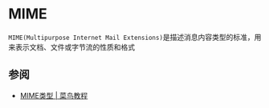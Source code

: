 # MIME
`MIME(Multipurpose Internet Mail Extensions)`是描述消息内容类型的标准，用来表示文档、文件或字节流的性质和格式

## 参阅
- [MIME类型 | 菜鸟教程](https://www.runoob.com/http/mime-types.html)
